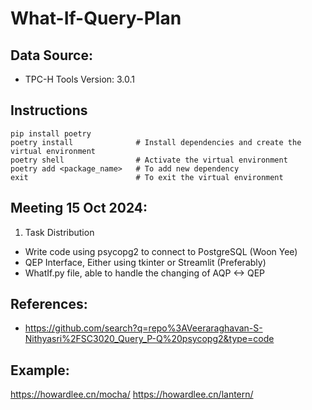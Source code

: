# What-If-Query-Plan

## Data Source:
- TPC-H Tools Version: 3.0.1

## Instructions
```
pip install poetry
poetry install              # Install dependencies and create the virtual environment
poetry shell                # Activate the virtual environment
poetry add <package_name>   # To add new dependency
exit                        # To exit the virtual environment
```

## Meeting 15 Oct 2024:
1. Task Distribution
- Write code using psycopg2 to connect to PostgreSQL (Woon Yee)
- QEP Interface, Either using tkinter or Streamlit (Preferably) 
- WhatIf.py file, able to handle the changing of AQP <-> QEP

## References:
- https://github.com/search?q=repo%3AVeeraraghavan-S-Nithyasri%2FSC3020_Query_P-Q%20psycopg2&type=code

## Example:
https://howardlee.cn/mocha/
https://howardlee.cn/lantern/